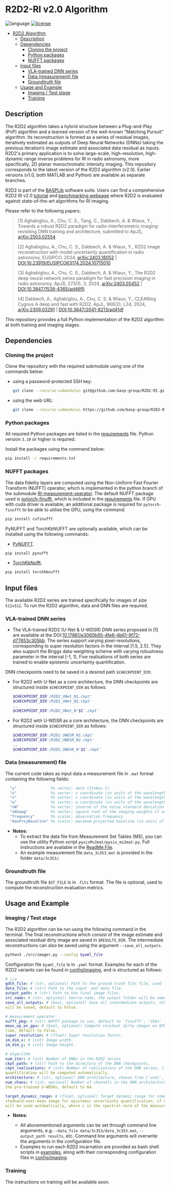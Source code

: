 # R2D2-RI v2.0 Algorithm

![language](https://img.shields.io/badge/language-python-orange.svg)
[![license](https://img.shields.io/badge/license-GPL--3.0-brightgreen.svg)](LICENSE)

- [R2D2 Algorithm](#r2d2-algorithm)
  - [Description](#description)
  - [Dependencies](#dependencies)
    - [Cloning the project](#cloning-the-project)
    - [Python packages](#python-packages)
    - [NUFFT packages](#nufft-packages)
  - [Input files](#input-files)
    - [VLA-trained DNN series](#vla-trained-dnn-series)
    - [Data (measurement) file](#data-measurement-file)
    - [Groundtruth file](#groundtruth-file)
  - [Usage and Example](#usage-and-example)
    - [Imaging / Test stage](#imaging--test-stage)
    - [Training](#training)

## Description

The R2D2 algorithm takes a hybrid structure between a Plug-and-Play (PnP) algorithm and a learned version of the well-known "Matching Pursuit" algorithm. Its reconstruction is formed as a series of residual images, iteratively estimated as outputs of Deep Neural Networks (DNNs) taking the previous iteration’s image estimate and associated data residual as inputs. R2D2's primary application is to solve large-scale, high-resolution, high-dynamic range inverse problems for RI in radio astronomy, more specifically, 2D planar monochromatic intensity imaging. This repository corresponds to the latest version of the R2D2 algorithm (v2.0). Earlier versions (v1.0, both MATLAB and Python) are available as separate branches.

R2D2 is part of the [BASPLib](https://basp-group.github.io/BASPLib/R2D2.html) software suite. Users can find a comprehensive R2D2 RI v2.0 [tutorial](https://basp-group.github.io/BASPLib/tutorial_r2d2_python_v2.html) and [benchmarking webpage](https://basp-group.github.io/BASPLib/benchmarking.html) where R2D2 is evaluated against state-of-the-art algorithms for RI imaging.

Please refer to the following papers:

<!-- [arXiv:2403.05452](https://arxiv.org/abs/2403.05452) -->
> [1] Aghabiglou, A., Chu, C. S., Tang, C., Dabbech, A. & Wiaux, Y., Towards a robust R2D2 paradigm for radio-interferometric imaging: revisiting DNN training and architecture, submitted to ApJS, [arXiv:2503.02554](https://arxiv.org/abs/2503.02554)
>
> [2] Aghabiglou, A., Chu, C. S., Dabbech, A. & Wiaux, Y., R2D2 image reconstruction with model uncertainty quantification in radio astronomy, EUSIPCO, 2024, [arXiv:2403.18052](https://arxiv.org/abs/2403.18052) | [DOI:10.23919/EUSIPCO63174.2024.10715010](https://doi.org/10.23919/EUSIPCO63174.2024.10715010)
>
> [3] Aghabiglou, A., Chu, C. S., Dabbech, A. & Wiaux, Y., The R2D2 deep neural network series paradigm for fast precision imaging in radio astronomy, ApJS, 273(1), 3, 2024, [arXiv:2403.05452](https://arxiv.org/abs/2403.05452) | [DOI:10.3847/1538-4365/ad46f5](https://doi.org/10.3847/1538-4365/ad46f5)
>
> [4] Dabbech, A., Aghabiglou, A., Chu, C. S. & Wiaux, Y., CLEANing Cygnus A deep and fast with R2D2, ApJL, 966(2), L34, 2024, [arXiv:2309.03291](https://arxiv.org/abs/2309.03291) | [DOI:10.3847/2041-8213/ad41df](https://doi.org/10.3847/2041-8213/ad41df)

This repository provides a full Python implementation of the R2D2 algorithm at both training and imaging stages.

## Dependencies

### Cloning the project

Clone the repository with the required submodule using one of the commands below:

- using a password-protected SSH key:

  ```bash
  git clone --recurse-submodules git@github.com:basp-group/R2D2-RI.git
  ```

- using the web URL:

  ```bash
  git clone --recurse-submodules https://github.com/basp-group/R2D2-RI.git
  ```

### Python packages

All required Python packages are listed in the [requirements](requirements.txt) file. Python version `3.10` or higher is required.

Install the packages using the command below:

```bash
pip install -r requirements.txt
```

### NUFFT packages

The data fidelity layers are computed using the Non-Uniform Fast Fourier Transform (NUFFT) operator, which is implemented in the python branch of the submodule [RI-measurement-operator](https://github.com/basp-group/RI-measurement-operator/tree/python). The default NUFFT package used is [pytorch-finufft](https://flatironinstitute.github.io/pytorch-finufft/), which is included in the [requirements](requirements.txt) file. If GPU with cuda driver is available, an additional package is required for `pytorch-finufft` to be able to utilise the GPU, using the command:

```bash
pip install cufinufft
```

PyNUFFT and TorchKbNUFFT are optionally available, which can be installed using the following commands:

- [PyNUFFT](https://pynufft.readthedocs.io/en/latest/).

```bash
pip install pynufft
```

- [TorchKbNufft](https://torchkbnufft.readthedocs.io/en/stable/).

```bash
pip install torchkbnufft
```

## Input files

The available R2D2 series are trained specifically for images of size `512x512`. To run the R2D2 algorithm, data and DNN files are required.

### VLA-trained DNN series

- The VLA-trained R2D2 (U-Net & U-WDSR) DNN series proposed in [1] are available at the DOI:[10.17861/e3060b95-4fe6-4b61-9f72-d77653c305bb](https://researchportal.hw.ac.uk/en/datasets/robust-r2d2-dnn-series-for-monochromatic-intensity-imaging-with-v). The series support varying pixel-resolutions, corresponding to super resolution factors in the interval [1.5, 2.5]. They also support the Briggs data-weighting scheme with varying robustness parameter in the interval [-1, 1]. Five realisations of both series are trained to enable epistemic uncertainty quantification.

DNN checkpoints need to be saved in a desired path `$CHECKPOINT_DIR`.

- For R2D2 with U-Net as a core architecture, the DNN checkpoints are structured inside `$CHECKPOINT_DIR` as follows:

  ```bash
  $CHECKPOINT_DIR'/R2D2_UNet_N1.ckpt'
  $CHECKPOINT_DIR'/R2D2_UNet_N2.ckpt'
  ..
  $CHECKPOINT_DIR'/R2D2_UNet_N'$I'.ckpt'
  ```

- For R2D2 with U-WDSR as a core architecture, the DNN checkpoints are structured inside `$CHECKPOINT_DIR` as follows:

  ```bash
  $CHECKPOINT_DIR'/R2D2_UWDSR_N1.ckpt'
  $CHECKPOINT_DIR'/R2D2_UWDSR_N2.ckpt'
  ..
  $CHECKPOINT_DIR'/R2D2_UWDSR_N'$I'.ckpt'
  ```


### Data (measurement) file

The current code takes as input data a measurement file in `.mat` format containing the following fields:

```matlab
  "y"               %% vector; data (Stokes I)
  "u"               %% vector; u coordinate (in units of the wavelength)
  "v"               %% vector; v coordinate (in units of the wavelength)
  "w"               %% vector; w coordinate (in units of the wavelength)
  "nW"              %% vector; inverse of the noise standard deviation
  "nWimag"          %% vector; square root of the imaging weights if available (Briggs or uniform), empty otherwise
  "frequency"       %% scalar; observation frequency
  "maxProjBaseline" %% scalar; maximum projected baseline (in units of the wavelength; formally  max(sqrt(u**2+v**2)))
```

- **Notes:**
  - To extract the data file from Measurement Set Tables (MS), you can use the utility Python script `pyxisMs2mat/pyxis_ms2mat.py`. Full instructions are available
  in the [ReadMe File](pyxisMs2mat/ReadMe.md).
  - An example measurement file `data_3c353.mat` is provided in the folder `data/3c353/`.

### Groundtruth file

The groundtruth file `$GT_FILE` is in `.fits` format. The file is optional, used to compute the reconstruction evaluation metrics.

## Usage and Example

### Imaging / Test stage

The R2D2 algorithm can be run using the following command in the terminal. The final reconstructions which consist of the image estimate and associated residual dirty image are saved 
in `$RESULTS_DIR`. The intermediate reconstructions can also be saved using the argument `--save_all_outputs`. 

```bash
python3 ./src/imager.py --config $yaml_file
```

Configuration file `$yaml_file` is in `.yaml` format. Examples for each of the R2D2 variants can be found in [config/imaging](config/imaging), and is structured as follows:

```yaml
# i/o
gdth_file: # (str, optional) Path to the ground truth fits file, used for computaiton of SNR and logSNR metric.
data_file: # (str) Path to the input .mat data file.
output_path: # (str) Path to the final image files.
src_name: # (str, optional) Source name, the output folder will be named as.
save_all_outputs: # (bool, optional) Save all intermediate outputs, otherwise only final iteration results
will be saved, default to False.

# measurement operator
nufft_pkg: # (str) NUFFT package to use, default to 'finufft', 'tkbn' (TorchKbNUFFT) and 'pynufft' are also available
meas_op_on_gpu: # (bool, optional) Compute residual dirty images on GPU to significantly accelerate overall imaging
time, default to False.
super_resolution: # (float) Super resolution factor.
im_dim_x: # (int) Image width.
im_dim_y: # (int) Image height.

# algorithm
num_iter: # (int) Number of DNNs in the R2D2 series
ckpt_path: # (str) Path to the directory of the DNN checkpoints.
ckpt_realisations: # (int) Number of realisations of the DNN series, if larger than 1, epistemic uncertainty
quantification will be computed automatically.
architecture: # (str, optional) DNN architecture, choose from ['unet', 'uwdsr'], default to 'unet'.
num_chans: # (int, optional) Number of channels in the DNN architecture, 32 for the pre-trained U-Nets and 64 for
the pre-trained U-WDSRs, default to 64.

target_dynamic_range: # (float, optional) Target dynamic range for computation of logSNR metric and
stadnard-over-mean image for epistemic uncertainty quantification, if not specified, the reciprocal of the heuristic 1/sqrt(2L)
will be used automatically, where L is the spectral norm of the measurement operator.
```

- **Notes:**

  - All abovementioned arguments can be set through command line arguments, e.g.`--data_file data/3c353/data_3c353.mat`, `--output_path results`, etc. Command line arguments will overwrite the arguments in the configuration file.
  - Examples to run each R2D2 incarnation are provided as bash shell scripts in [examples](examples), along with their corresponding configuration files in [config/imaging](config/imaging).

### Training

The instructions on training will be available soon.
